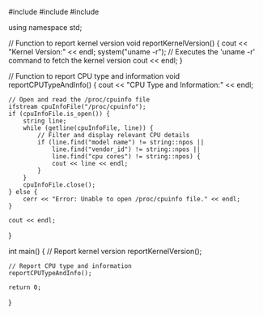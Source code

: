 #include <iostream>
#include <fstream>
#include <cstdlib>

using namespace std;

// Function to report kernel version
void reportKernelVersion() {
    cout << "Kernel Version:" << endl;
    system("uname -r");  // Executes the 'uname -r' command to fetch the kernel version
    cout << endl;
}

// Function to report CPU type and information
void reportCPUTypeAndInfo() {
    cout << "CPU Type and Information:" << endl;

    // Open and read the /proc/cpuinfo file
    ifstream cpuInfoFile("/proc/cpuinfo");
    if (cpuInfoFile.is_open()) {
        string line;
        while (getline(cpuInfoFile, line)) {
            // Filter and display relevant CPU details
            if (line.find("model name") != string::npos || 
                line.find("vendor_id") != string::npos || 
                line.find("cpu cores") != string::npos) {
                cout << line << endl;
            }
        }
        cpuInfoFile.close();
    } else {
        cerr << "Error: Unable to open /proc/cpuinfo file." << endl;
    }

    cout << endl;
}

int main() {
    // Report kernel version
    reportKernelVersion();

    // Report CPU type and information
    reportCPUTypeAndInfo();

    return 0;
}
